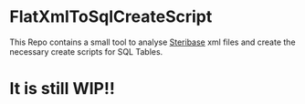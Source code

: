 # FlatXmlToSqlCreateScript
This Repo contains a small tool to analyse [Steribase](http://www.steribase.de/) xml files and create the necessary create scripts for SQL Tables. 

# It is still WIP!!